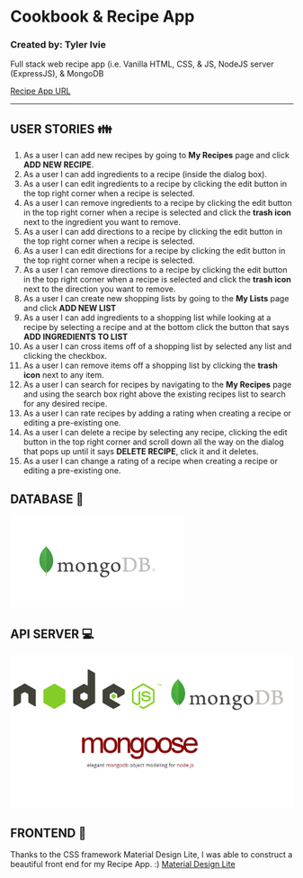 # Cookbook & Recipe App
### Created by: Tyler Ivie
Full stack web recipe app (i.e. Vanilla HTML, CSS, &amp; JS, NodeJS server (ExpressJS), &amp; MongoDB

[Recipe App URL](https://recipe-app-dgm3760.herokuapp.com/index.html)

----------------------------------------------------------

## USER STORIES :family:
1. As a user I can add new recipes by going to **My Recipes** page and click **ADD NEW RECIPE**. 
2. As a user I can add ingredients to a recipe (inside the dialog box).
3. As a user I can edit ingredients to a recipe by clicking the edit button in the top right corner when a recipe is selected.
4. As a user I can remove ingredients to a recipe by clicking the edit button in the top right corner when a recipe is selected and click the **trash icon**
next to the ingredient you want to remove.
5. As a user I can add directions to a recipe by clicking the edit button in the top right corner when a recipe is selected.
6. As a user I can edit directions for a recipe by clicking the edit button in the top right corner when a recipe is selected.
7. As a user I can remove directions to a recipe by clicking the edit button in the top right corner when a recipe is selected and click the **trash icon**
next to the direction you want to remove.
8. As a user I can create new shopping lists by going to the **My Lists** page and click **ADD NEW LIST**
9. As a user I can add ingredients to a shopping list while looking at a
recipe by selecting a recipe and at the bottom click the button that says **ADD INGREDIENTS TO LIST**
10. As a user I can cross items off of a shopping list by selected any list and clicking the checkbox.
11. As a user I can remove items off a shopping list by clicking the **trash icon** next to any item.
12. As a user I can search for recipes by navigating to the **My Recipes** page and using the search box right above the existing
recipes list to search for any desired recipe.
13. As a user I can rate recipes by adding a rating when creating a recipe or editing a pre-existing one.
14. As a user I can delete a recipe by selecting any recipe, clicking the edit button in the top right corner and scroll
down all the way on the dialog that pops up until it says **DELETE RECIPE**, click it and it deletes.
15. As a user I can change a rating of a recipe when creating a recipe or editing a pre-existing one.

## DATABASE :green_book:
![Mongo DB](/public/images/mongo.png)

## API SERVER :computer:
![Mongo DB](/public/images/node.png)

## FRONTEND :sunrise_over_mountains:
Thanks to the CSS framework Material Design Lite, I was able to construct a beautiful front end for my Recipe App. :)
[Material Design Lite](https://getmdl.io/)
